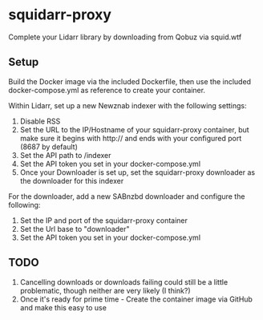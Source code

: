 # squidarr-proxy

Complete your Lidarr library by downloading from Qobuz via squid.wtf

## Setup

Build the Docker image via the included Dockerfile, then use the included docker-compose.yml as reference to create your container.

Within Lidarr, set up a new Newznab indexer with the following settings:
1. Disable RSS
2. Set the URL to the IP/Hostname of your squidarr-proxy container, but make sure it begins with http:// and ends with your configured port (8687 by default)
3. Set the API path to /indexer
4. Set the API token you set in your docker-compose.yml
4. Once your Downloader is set up, set the squidarr-proxy downloader as the downloader for this indexer

For the downloader, add a new SABnzbd downloader and configure the following:
1. Set the IP and port of the squidarr-proxy container
2. Set the Url base to "downloader"
3. Set the API token you set in your docker-compose.yml

## TODO
1. Cancelling downloads or downloads failing could still be a little problematic, though neither are very likely (I think?)
2. Once it's ready for prime time - Create the container image via GitHub and make this easy to use
